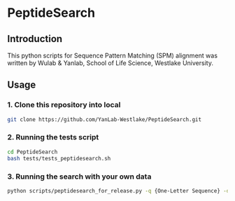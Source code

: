 # PeptideSearch


## Introduction
This python scripts for Sequence Pattern Matching (SPM) alignment was written by Wulab & Yanlab, School of Life Science, Westlake University.

## Usage

### 1. Clone this repository into local

```bash
git clone https://github.com/YanLab-Westlake/PeptideSearch.git
```

### 2. Running the tests script
```bash
cd PeptideSearch
bash tests/tests_peptidesearch.sh
```

### 3. Running the search with your own data
```bash
python scripts/peptidesearch_for_release.py -q {One-Letter Sequence} -d {Path-to-Library} -o {Path-to-Output}
```